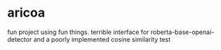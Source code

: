 # aricoa
fun project using fun things. terrible interface for roberta-base-openai-detector and a poorly implemented cosine similarity test
